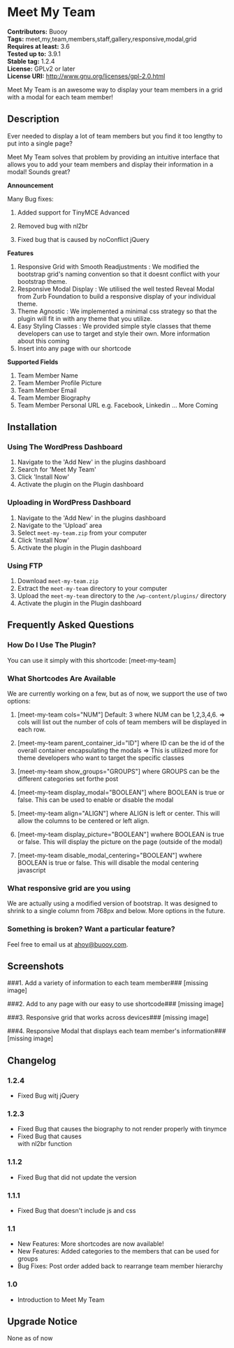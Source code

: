 # Meet My Team #
**Contributors:** Buooy  
**Tags:** meet,my,team,members,staff,gallery,responsive,modal,grid  
**Requires at least:** 3.6  
**Tested up to:** 3.9.1  
**Stable tag:** 1.2.4  
**License:** GPLv2 or later  
**License URI:** http://www.gnu.org/licenses/gpl-2.0.html  

Meet My Team is an awesome way to display your team members in a grid with a modal for each team member!

## Description ##

Ever needed to display a lot of team members but you find it too lengthy to put into a single page? 

Meet My Team solves that problem by providing an intuitive interface that allows you to add your team members and display their information in a modal! Sounds great?

**Announcement**

Many Bug fixes:

1. Added support for TinyMCE Advanced

2. Removed bug with nl2br

3. Fixed bug that is caused by noConflict jQuery


**Features**

1. Responsive Grid with Smooth Readjustments : We modified the bootstrap grid's naming convention so that it doesnt conflict with your bootstrap theme.
2. Responsive Modal Display : We utilised the well tested Reveal Modal from Zurb Foundation to build a responsive display of your individual theme.
3. Theme Agnostic : We implemented a minimal css strategy so that the plugin will fit in with any theme that you utilize.
4. Easy Styling Classes : We provided simple style classes that theme developers can use to target and style their own. More information about this coming
5. Insert into any page with our shortcode

**Supported Fields**

1. Team Member Name
2. Team Member Profile Picture
3. Team Member Email
4. Team Member Biography
5. Team Member Personal URL e.g. Facebook, Linkedin
... More Coming

## Installation ##

### Using The WordPress Dashboard ###

1. Navigate to the 'Add New' in the plugins dashboard
2. Search for 'Meet My Team'
3. Click 'Install Now'
4. Activate the plugin on the Plugin dashboard

### Uploading in WordPress Dashboard ###

1. Navigate to the 'Add New' in the plugins dashboard
2. Navigate to the 'Upload' area
3. Select `meet-my-team.zip` from your computer
4. Click 'Install Now'
5. Activate the plugin in the Plugin dashboard

### Using FTP ###

1. Download `meet-my-team.zip`
2. Extract the `meet-my-team` directory to your computer
3. Upload the `meet-my-team` directory to the `/wp-content/plugins/` directory
4. Activate the plugin in the Plugin dashboard


## Frequently Asked Questions ##

### How Do I Use The Plugin? ###

You can use it simply with this shortcode: [meet-my-team]

### What Shortcodes Are Available ###

We are currently working on a few, but as of now, we support the use of two options:

1. [meet-my-team cols="NUM"] Default: 3 where NUM can be 1,2,3,4,6. => cols will list out the number of cols of team members will be displayed in each row.

2. [meet-my-team parent_container_id="ID"] where ID can be the id of the overall container encapsulating the modals  => This is utilized more for theme developers who want to target the specific classes

3. [meet-my-team show_groups="GROUPS"] where GROUPS can be the different categories set forthe post

4. [meet-my-team display_modal="BOOLEAN"] where BOOLEAN is true or false. This can be used to enable or disable the modal

5. [meet-my-team align="ALIGN"] where ALIGN is left or center. This will allow the columns to be centered or left align.

6. [meet-my-team display_picture="BOOLEAN"] wwhere BOOLEAN is true or false. This will display the picture on the page (outside of the modal)

7. [meet-my-team disable_modal_centering="BOOLEAN"] wwhere BOOLEAN is true or false. This will disable the modal centering javascript


### What responsive grid are you using ###

We are actually using a modified version of bootstrap. It was designed to shrink to a single column from 768px and below. More options in the future.

### Something is broken? Want a particular feature? ###

Feel free to email us at ahoy@buooy.com.


## Screenshots ##

###1. Add a variety of information to each team member###
[missing image]

###2. Add to any page with our easy to use shortcode###
[missing image]

###3. Responsive grid that works across devices###
[missing image]

###4. Responsive Modal that displays each team member's information###
[missing image]


## Changelog ##

### 1.2.4 ###
* Fixed Bug witj jQuery

### 1.2.3 ###
* Fixed Bug that causes the biography to not render properly with tinymce 
* Fixed Bug that causes <br> with nl2br function

### 1.1.2 ###
* Fixed Bug that did not update the version

### 1.1.1 ###
* Fixed Bug that doesn't include js and css

### 1.1 ###
* New Features: More shortcodes are now available!
* New Features: Added categories to the members that can be used for groups
* Bug Fixes: Post order added back to rearrange team member hierarchy

### 1.0 ###
* Introduction to Meet My Team

## Upgrade Notice ##

None as of now
